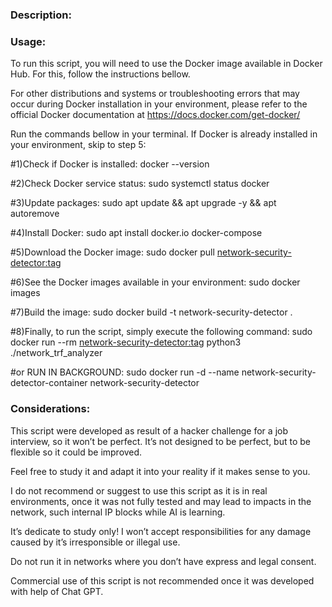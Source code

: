 <h3>Description:</h3>


<h3>Usage:</h3>

To run this script, you will need to use the Docker image available in Docker Hub. For this, follow the instructions bellow.

For other distributions and systems or troubleshooting errors that may occur during Docker installation in your environment, please refer to the official Docker documentation at https://docs.docker.com/get-docker/


Run the commands bellow in your terminal. If Docker is already installed in your environment, skip to step 5:


#1)Check if Docker is installed: 
docker --version

#2)Check Docker service status: 
sudo systemctl status docker

#3)Update packages: 
sudo apt update && apt upgrade -y && apt autoremove

#4)Install Docker: 
sudo apt install docker.io docker-compose

#5)Download the Docker image:
sudo docker pull <network-security-detector:tag>

#6)See the Docker images available in your environment: 
sudo docker images

#7)Build the image:
sudo docker build -t network-security-detector .

#8)Finally, to run the script, simply execute the following command:
sudo docker run --rm <network-security-detector:tag> python3 ./network_trf_analyzer


#or RUN IN BACKGROUND:
sudo docker run -d --name network-security-detector-container network-security-detector


<h3>Considerations:</h3>

This script were developed as result of a hacker challenge for a job interview, so it won’t be perfect. It’s not designed to be perfect, but to be flexible so it could be improved. 

Feel free to study it and adapt it into your reality if it makes sense to you.

I do not recommend or suggest to use this script as it is in real environments, once it was not fully tested and may lead to impacts in the network, such internal IP blocks while AI is learning.

It’s dedicate to study only! I won’t accept responsibilities for any damage caused  by it’s irresponsible or illegal use.

Do not run it in networks where you don’t have express and legal consent.

Commercial use of this script is not recommended once it was developed with help of Chat GPT.
